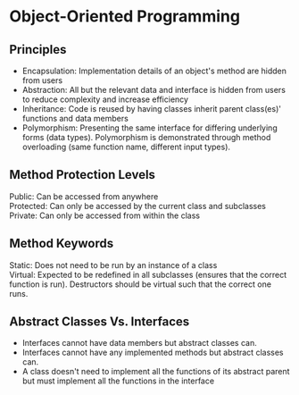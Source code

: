 # Object-Oriented Programming

## Principles
- Encapsulation: Implementation details of an object's method are hidden from users
- Abstraction: All but the relevant data and interface is hidden from users to reduce complexity and increase efficiency
- Inheritance: Code is reused by having classes inherit parent class(es)' functions and data members
- Polymorphism: Presenting the same interface for differing underlying forms (data types).  Polymorphism is demonstrated through method overloading (same function name, different input types). 

## Method Protection Levels
Public: Can be accessed from anywhere  
Protected: Can only be accessed by the current class and subclasses  
Private: Can only be accessed from within the class  

## Method Keywords
Static: Does not need to be run by an instance of a class  
Virtual: Expected to be redefined in all subclasses (ensures that the correct function is run).  Destructors should be virtual such that the correct one runs.  

## Abstract Classes Vs. Interfaces
- Interfaces cannot have data members but abstract classes can.
- Interfaces cannot have any implemented methods but abstract classes can.
- A class doesn't need to implement all the functions of its abstract parent but must implement all the functions in the interface